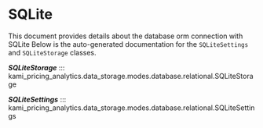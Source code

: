 # SQLite

This document provides details about the database orm connection with SQLite Below is the auto-generated documentation for the `SQLiteSettings`
and `SQLiteStorage` classes.

__*SQLiteStorage*__
::: kami_pricing_analytics.data_storage.modes.database.relational.SQLiteStorage

__*SQLiteSettings*__
::: kami_pricing_analytics.data_storage.modes.database.relational.SQLiteSettings
